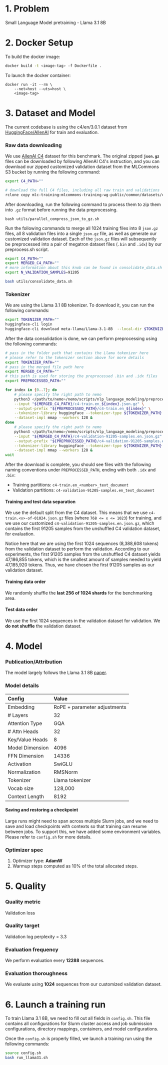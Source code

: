 # 1. Problem 

Small Language Model pretraining - Llama 3.1 8B

# 2. Docker Setup
To build the docker image: 
```bash
docker build -t <image-tag> -f Dockerfile .
```

To launch the docker container: 
```
docker run -it --rm \
    --net=host --uts=host \
    <image-tag>
```


# 3. Dataset and Model

The current codebase is using the c4/en/3.0.1 dataset from [HuggingFace/AllenAI](https://huggingface.co/datasets/allenai/c4) for train and evaluation. 

<!-- ### Preprocessed data download

The pre-tokenized dataset and the tokenizer are available to download from the S3 bucket. You can download this data from the bucket using RClone as follows: 

To run Rclone on Windows, you can download the executable [here](https://rclone.org/install/#windows). To install Rclone on Linux/macOS/BSD systems, run:

```
sudo -v ; curl https://rclone.org/install.sh | sudo bash
```

Once Rclone is installed, run the following command to authenticate with the bucket:

```
rclone config create mlc-training s3 provider=Cloudflare access_key_id=76ea42eadb867e854061a1806220ee1e secret_access_key=a53625c4d45e3ca8ac0df8a353ea3a41ffc3292aa25259addd8b7dc5a6ce2936 endpoint=https://c2686074cb2caf5cbaf6d134bdba8b47.r2.cloudflarestorage.com
```

You can then navigate in the terminal to your desired download directory and run the following commands to download the dataset and checkpoints: -->

### Raw data downloading

We use [AllenAI C4](https://huggingface.co/datasets/allenai/c4) dataset for this benchmark. The original zipped **`json.gz`** files can be downloaded by following AllenAI C4's instruction, and you can download our zipped customized validation dataset from the MLCommons S3 bucket by running the following command: 


```bash
export C4_PATH=""

# download the full C4 files, including all raw train and validations
rclone copy mlc-training:mlcommons-training-wg-public/common/datasets/c4/original/en_json/3.0.1 $C4_PATH -P
```
After downloading, run the following command to process them to zip them into `.gz` format before running the data preprocessing. 

```
bash utils/parallel_compress_json_to_gz.sh
```

Run the following commands to merge all 1024 training files into 8 `json.gz` files, all 8 validation files into a single `json.gz` file, as well as generate our customized validation dataset. Each of the `json.gz` files will subsequently be preprocessed into a pair of megatron dataset files (`.bin` and `.idx`) by our preprocess.sh script. 

```bash
export C4_PATH=""
export MERGED_C4_PATH=""
# more information about this knob can be found in consolidate_data.sh
export N_VALIDATION_SAMPLES=91205

bash utils/consolidate_data.sh
```

### Tokenizer
We are using the Llama 3.1 8B tokenizer. To download it, you can run the following commands:
```bash
export TOKENIZER_PATH=""
huggingface-cli login
huggingface-cli download meta-llama/Llama-3.1-8B  --local-dir $TOKENIZER_PATH
```

After the data consolidation is done, we can perform preprocessing using the following commands: 

```bash
# pass in the folder path that contains the Llama tokenizer here
# please refer to the tokenizer section above for more details
export TOKENIZER_PATH=""
# pass in the merged file path here
export MERGED_C4_PATH=""
# this path is used for storing the preprocessed .bin and .idx files
export PREPROCESSED_PATH=""

for index in {0..7}; do
    # please specify the right path to nemo
    python3 </path/to/nemo>/nemo/scripts/nlp_language_modeling/preprocess_data_for_megatron.py \
    --input "${MERGED_C4_PATH}/c4-train.en_${index}.json.gz" \
    --output-prefix "${PREPROCESSED_PATH}/c4-train.en_${index}" \
    --tokenizer-library huggingface --tokenizer-type ${TOKENIZER_PATH} \
    --dataset-impl mmap --workers 128 &
done
    # please specify the right path to nemo
    python3 </path/to/nemo>/nemo/scripts/nlp_language_modeling/preprocess_data_for_megatron.py \
    --input "${MERGED_C4_PATH}/c4-validation-91205-samples.en.json.gz" \
    --output-prefix "${PREPROCESSED_PATH}/c4-validation-91205-samples.en" \
    --tokenizer-library huggingface --tokenizer-type ${TOKENIZER_PATH} \
    --dataset-impl mmap --workers 128 & 
wait

```

After the download is complete, you should see files with the following naming conventions under `PREPROCESSED_PATH`, ending with both `.idx` and `.bin`: 
- Training partitions: `c4-train.en_<number>_text_document`
- Validation partitions: `c4-validation-91205-samples.en_text_document`

#### Training and test data separation

We use the default split from the C4 dataset. This means that we use `c4-train.<x>-of-01024.json.gz` files (where `768 <= x <= 1023`) for training, and we use our customized `c4-validation-91205-samples.en.json.gz`, which contains the first 91205 samples from the unshuffled C4 validation dataset, for evaluation. 

Notice here that we are using the first 1024 sequences (8,388,608 tokens) from the validation dataset to perform the validation. According to our experiments, the first 91205 samples from the unshuffled C4 dataset yields 47,186,855 tokens, which is the smallest amount of samples needed to yield 47,185,920 tokens. Thus, we have chosen the first 91205 samples as our validation dataset. 

#### Training data order

We randomly shuffle the **last 256 of 1024 shards** for the benchmarking area.

#### Test data order

We use the first 1024 sequences in the validation dataset for validation. We **do not shuffle** the validation dataset. 

# 4. Model
### Publication/Attribution

The model largely follows the Llama 3.1 8B [paper](https://arxiv.org/abs/2407.21783). 

### Model details

| Config | Value |
| :-- | :-- | 
| Embedding | RoPE + parameter adjustments |
| # Layers | 32 | 
| Attention Type | GQA |
| # Attn Heads | 32 | 
| Key/Value Heads | 8 | 
| Model Dimension | 4096 |
| FFN Dimension | 14336 |
| Activation | SwiGLU | 
| Normalization | RMSNorm |  
| Tokenizer | Llama tokenizer |
| Vocab size | 128,000 |  
| Context Length | 8192 |


#### Saving and restoring a checkpoint

Large runs might need to span across multiple Slurm jobs, and we need to save and load checkpoints with contexts so that training can resume between jobs. To support this, we have added some environment variables. Please refer to `config.sh` for more details. 

### Optimizer spec

1. Optimizer type: **AdamW**
2. Warmup steps computed as 10% of the total allocated steps.

# 5. Quality
### Quality metric

Validation loss

### Quality target

Validation log perplexity = 3.3

### Evaluation frequency

We perform evaluation every **12288** sequences. 

### Evaluation thoroughness

We evaluate using **1024** sequences from our customized validation dataset. 

# 6. Launch a training run

To train Llama 3.1 8B, we need to fill out all fields in `config.sh`. This file contains all configurations for Slurm cluster access and job submission configurations, directory mappings, containers, and model configurations. 

Once the `config.sh` is properly filled, we launch a training run using the following commands:

```bash
source config.sh
bash run_llama31.sh
```
